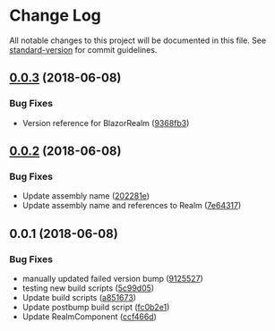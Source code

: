 # Change Log

All notable changes to this project will be documented in this file. See [standard-version](https://github.com/conventional-changelog/standard-version) for commit guidelines.

<a name="0.0.3"></a>
## [0.0.3](https://github.com/dworthen/BlazorRealm/compare/blazor-realm-async@0.0.2...0.0.3) (2018-06-08)


### Bug Fixes

* Version reference for BlazorRealm ([9368fb3](https://github.com/dworthen/BlazorRealm/commit/9368fb3))



<a name="0.0.2"></a>
## [0.0.2](https://github.com/dworthen/BlazorRealm/compare/blazor-realm-async@0.0.1...0.0.2) (2018-06-08)


### Bug Fixes

* Update assembly name ([202281e](https://github.com/dworthen/BlazorRealm/commit/202281e))
* Update assembly name and references to Realm ([7e64317](https://github.com/dworthen/BlazorRealm/commit/7e64317))



<a name="0.0.1"></a>
## 0.0.1 (2018-06-08)


### Bug Fixes

* manually updated failed version bump ([9125527](https://github.com/dworthen/BlazorRealm/commit/9125527))
* testing new build scripts ([5c99d05](https://github.com/dworthen/BlazorRealm/commit/5c99d05))
* Update build scripts ([a851673](https://github.com/dworthen/BlazorRealm/commit/a851673))
* Update postbump build script ([fc0b2e1](https://github.com/dworthen/BlazorRealm/commit/fc0b2e1))
* Update RealmComponent ([ccf466d](https://github.com/dworthen/BlazorRealm/commit/ccf466d))
